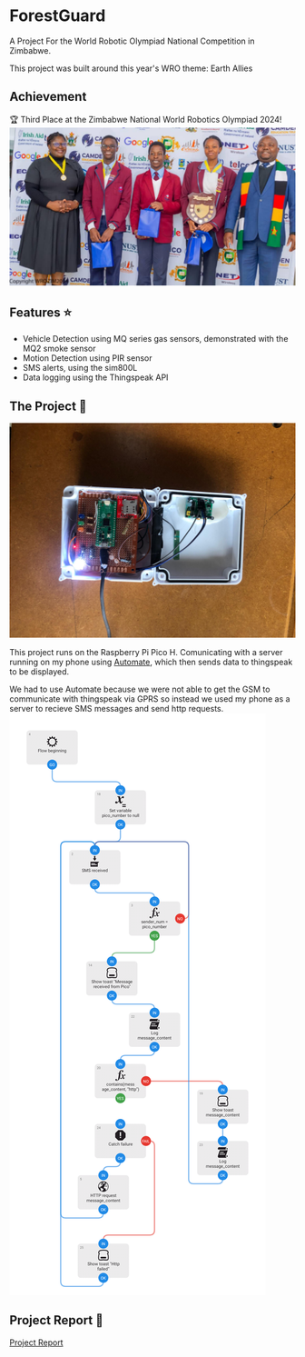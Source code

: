 # ForestGuard

A Project For the World Robotic Olympiad National Competition in Zimbabwe.

This project was built around this year's WRO theme: Earth Allies

## Achievement

🏆️ Third Place at the Zimbabwe National World Robotics Olympiad 2024!
![Photo from the Award ceremony](Award.jpg)

## Features ⭐️

- Vehicle Detection using MQ series gas sensors, demonstrated with the MQ2 smoke sensor
- Motion Detection using PIR sensor
- SMS alerts, using the sim800L
- Data logging using the Thingspeak API

## The Project 🤖

![Project](Project.jpg)

This project runs on the Raspberry Pi Pico H.
Comunicating with a server running on my phone using [Automate](https://llamalab.com/automate/),
which then sends data to thingspeak to be displayed.

We had to use Automate because we were not able to get the GSM to communicate with thingspeak via GPRS so instead we used my phone as a server to recieve SMS messages and send http requests.
![Image of The Automate Flow](TeamRockstarAutomate.png)

## Project Report 📄

[Project Report](Project%20Report.pdf)
